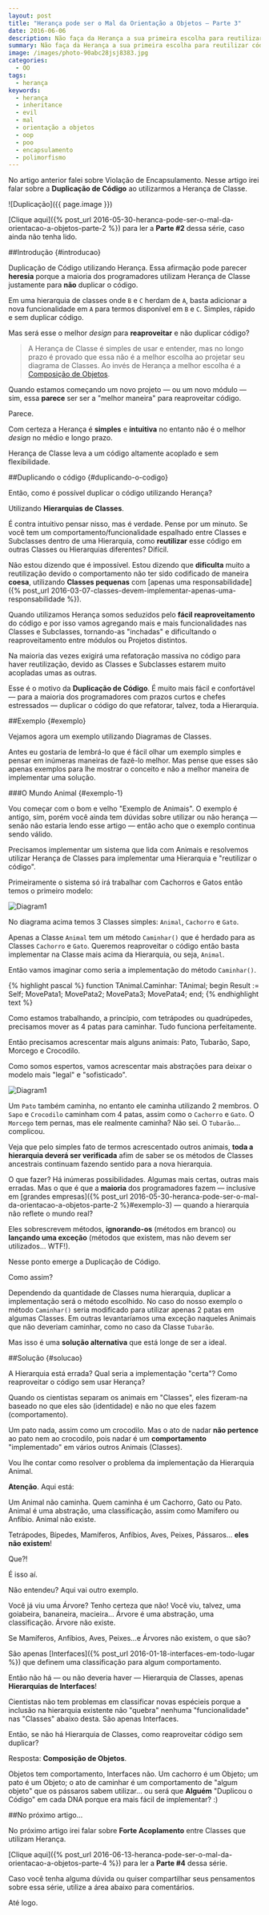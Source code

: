 ```yaml
---
layout: post
title: "Herança pode ser o Mal da Orientação a Objetos — Parte 3"
date: 2016-06-06
description: Não faça da Herança a sua primeira escolha para reutilizar código.
summary: Não faça da Herança a sua primeira escolha para reutilizar código.
image: /images/photo-90abc28jsj8383.jpg
categories: 
  - OO
tags:
  - herança
keywords:
  - herança
  - inheritance
  - evil
  - mal
  - orientação a objetos
  - oop
  - poo
  - encapsulamento
  - polimorfismo
--- 
```


No artigo anterior falei sobre Violação de Encapsulamento.
Nesse artigo irei falar sobre a **Duplicação de Código** ao utilizarmos a Herança de Classe.

<!--more-->

![Duplicação]({{ page.image }})

[Clique aqui]({% post_url 2016-05-30-heranca-pode-ser-o-mal-da-orientacao-a-objetos-parte-2 %}) para ler a **Parte #2** 
dessa série, caso ainda não tenha lido.

##Introdução {#introducao}

Duplicação de Código utilizando Herança. Essa afirmação pode parecer **heresia** porque a maioria dos programadores
utilizam Herança de Classe justamente para **não** duplicar o código.

Em uma hierarquia de classes onde `B` e `C` herdam de `A`, basta adicionar a nova funcionalidade em `A` para termos 
disponível em `B` e `C`. Simples, rápido e sem duplicar código.

Mas será esse o melhor *design* para **reaproveitar** e não duplicar código?

>A Herança de Classe é simples de usar e entender, mas no longo prazo é provado que essa não é a melhor escolha
>ao projetar seu diagrama de Classes. Ao invés de Herança a melhor escolha é a
>[Composição de Objetos](https://en.wikipedia.org/wiki/Composition_over_inheritance).

Quando estamos começando um novo projeto — ou um novo módulo — sim, essa **parece** ser ser a "melhor maneira"
para reaproveitar código.

Parece.

Com certeza a Herança é **simples** e **intuitiva** no entanto não é o melhor *design* no médio e longo prazo.

Herança de Classe leva a um código altamente acoplado e sem flexibilidade.

##Duplicando o código {#duplicando-o-codigo}

Então, como é possível duplicar o código utilizando Herança?

Utilizando **Hierarquias de Classes**.

É contra intuitivo pensar nisso, mas é verdade. Pense por um minuto. Se você tem um comportamento/funcionalidade
espalhado entre Classes e Subclasses dentro de uma Hierarquia, como **reutilizar** esse código em outras Classes 
ou Hierarquias diferentes? Difícil.

Não estou dizendo que é impossível. Estou dizendo que **dificulta** muito a reutilização devido o comportamento não
ter sido codificado de maneira **coesa**, utilizando **Classes pequenas** com 
[apenas uma responsabilidade]({% post_url 2016-03-07-classes-devem-implementar-apenas-uma-responsabilidade %}).

Quando utilizamos Herança somos seduzidos pelo **fácil reaproveitamento** do código e por isso vamos agregando mais e 
mais funcionalidades nas Classes e Subclasses, tornando-as "inchadas" e dificultando o reaproveitamento entre módulos
ou Projetos distintos.

Na maioria das vezes exigirá uma refatoração massiva no código para haver reutilização, devido as Classes e Subclasses
estarem muito acopladas umas as outras.

Esse é o motivo da **Duplicação de Código**. É muito mais fácil e confortável — para a maioria dos programadores 
com prazos curtos e chefes estressados — duplicar o código do que refatorar, talvez, toda a Hierarquia.

##Exemplo {#exemplo}

Vejamos agora um exemplo utilizando Diagramas de Classes.

Antes eu gostaria de lembrá-lo que é fácil olhar um exemplo simples e pensar em inúmeras maneiras de fazê-lo melhor. 
Mas pense que esses são apenas exemplos para lhe mostrar o conceito e não a melhor maneira de implementar uma solução.

###O Mundo Animal {#exemplo-1}

Vou começar com o bom e velho "Exemplo de Animais". O exemplo é antigo, sim, porém você ainda tem dúvidas sobre
utilizar ou não herança — senão não estaria lendo esse artigo — então acho que o exemplo continua sendo válido.

Precisamos implementar um sistema que lida com Animais e resolvemos utilizar Herança de Classes para implementar
uma Hierarquia e "reutilizar o código".

Primeiramente o sistema só irá trabalhar com Cachorros e Gatos então temos o primeiro modelo:

![Diagram1](/images/Diagram01.png)

No diagrama acima temos 3 Classes simples: `Animal`, `Cachorro` e `Gato`.

Apenas a Classe `Animal` tem um método `Caminhar()` que é herdado para as Classes `Cachorro` e `Gato`. Queremos 
reaproveitar o código então basta implementar na Classe mais acima da Hierarquia, ou seja, `Animal`.

Então vamos imaginar como seria a implementação do método `Caminhar()`.

{% highlight pascal %}
function TAnimal.Caminhar: TAnimal;
begin
  Result := Self;
  MovePata1;
  MovePata2;
  MovePata3;
  MovePata4;
end;
{% endhighlight text %}

Como estamos trabalhando, a princípio, com tetrápodes ou quadrúpedes, precisamos mover as 4 patas para caminhar.
Tudo funciona perfeitamente.

Então precisamos acrescentar mais alguns animais: Pato, Tubarão, Sapo, Morcego e Crocodilo.

Como somos espertos, vamos acrescentar mais abstrações para deixar o modelo mais "legal" e "sofisticado".

![Diagram1](/images/Diagram02.png)

Um `Pato` também caminha, no entanto ele caminha utilizando 2 membros. O `Sapo` e `Crocodilo` caminham com 4 patas, assim
como o `Cachorro` e `Gato`. O `Morcego` tem pernas, mas ele realmente caminha? Não sei. O `Tubarão`... complicou.

Veja que pelo simples fato de termos acrescentado outros animais, **toda a hierarquia deverá ser verificada** afim 
de saber se os métodos de Classes ancestrais continuam fazendo sentido para a nova hierarquia.

O que fazer? Há inúmeras possibilidades. Algumas mais certas, outras mais erradas. Mas o que é que a **maioria** 
dos programadores fazem — 
inclusive em [grandes empresas]({% post_url 2016-05-30-heranca-pode-ser-o-mal-da-orientacao-a-objetos-parte-2 %}#exemplo-3) —
quando a hierarquia não reflete o mundo real? 

Eles sobrescrevem métodos, **ignorando-os** (métodos em branco) ou **lançando uma exceção** (métodos que existem, mas não devem ser
utilizados... WTF!).

Nesse ponto emerge a Duplicação de Código.

Como assim?

Dependendo da quantidade de Classes numa hierarquia, duplicar a implementação será o método escolhido.
No caso do nosso exemplo o método `Caminhar()` seria modificado para utilizar apenas
2 patas em algumas Classes. Em outras levantaríamos uma exceção naqueles Animais que não deveriam caminhar, como no caso da Classe `Tubarão`.

Mas isso é uma **solução alternativa** que está longe de ser a ideal.

##Solução {#solucao}

A Hierarquia está errada? Qual seria a implementação "certa"? Como reaproveitar o código sem usar Herança?

Quando os cientistas separam os animais em "Classes", eles fizeram-na baseado no que eles são (identidade) e não no que eles fazem (comportamento).

Um pato nada, assim como um crocodilo. Mas o ato de nadar **não pertence** ao pato nem ao crocodilo, pois nadar é um **comportamento** "implementado" em vários outros Animais (Classes).

Vou lhe contar como resolver o problema da implementação da Hierarquia Animal.

**Atenção**. Aqui está:

Um Animal não caminha. Quem caminha é um Cachorro, Gato ou Pato. Animal é uma abstração, uma classificação, 
assim como Mamífero ou Anfíbio. Animal não existe.

Tetrápodes, Bípedes, Mamíferos, Anfíbios, Aves, Peixes, Pássaros... **eles não existem**!

Que?!

É isso aí.

Não entendeu? Aqui vai outro exemplo.

Você já viu uma Árvore? Tenho certeza que não! Você viu, talvez, uma goiabeira, bananeira, macieira... Árvore é uma abstração, uma classificação. Árvore não existe.

Se Mamíferos, Anfíbios, Aves, Peixes...e Árvores não existem, o que são? 

São apenas [Interfaces]({% post_url 2016-01-18-interfaces-em-todo-lugar %}) que definem uma classificação para algum comportamento.

Então não há — ou não deveria haver — Hierarquia de Classes, apenas **Hierarquias de Interfaces**!

Cientistas não tem problemas em classificar novas espécieis porque a inclusão na hierarquia existente não "quebra" nenhuma "funcionalidade"
nas "Classes" abaixo desta. São apenas Interfaces.

Então, se não há Hierarquia de Classes, como reaproveitar código sem duplicar? 

Resposta: **Composição de Objetos**.

Objetos tem comportamento, Interfaces não. Um cachorro é um Objeto; um pato é um Objeto; o ato de caminhar é um comportamento de 
"algum objeto" que os pássaros sabem utilizar... ou será que **Alguém** "Duplicou o Código" em cada DNA porque era mais fácil de implementar? :)

##No próximo artigo...

No próximo artigo irei falar sobre **Forte Acoplamento** entre Classes que utilizam Herança.

[Clique aqui]({% post_url 2016-06-13-heranca-pode-ser-o-mal-da-orientacao-a-objetos-parte-4 %}) para ler a **Parte #4** dessa série.

Caso você tenha alguma dúvida ou quiser compartilhar seus pensamentos sobre essa série, utilize a área 
abaixo para comentários.
  
Até logo.
